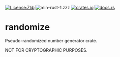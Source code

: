 [![License:Zlib](https://img.shields.io/badge/License-Zlib-brightgreen.svg)](https://opensource.org/licenses/Zlib)
![min-rust-1.zzz](https://img.shields.io/badge/Min%20Rust-1.zzz-red.svg)
[![crates.io](https://img.shields.io/crates/v/randomize.svg)](https://crates.io/crates/randomize)
[![docs.rs](https://docs.rs/randomize/badge.svg)](https://docs.rs/randomize/)

# randomize

Pseudo-randomized number generator crate.

NOT FOR CRYPTOGRAPHIC PURPOSES.
